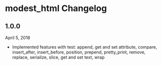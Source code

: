 # modest_html Changelog

## 1.0.0

April 5, 2018

- Implemented features with test: append, get and set attribute, compare, insert_after, insert_before, position, prepend, pretty_print, remove, replace, serialize, slice, get and set text, wrap